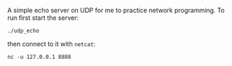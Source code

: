 A simple echo server on UDP for me to practice network programming. To run
first start the server:
```
./udp_echo
```
then connect to it with `netcat`:
```
nc -u 127.0.0.1 8888
````
